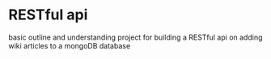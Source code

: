 # RESTful api
basic outline and understanding project for building a RESTful api on adding wiki articles to a mongoDB database